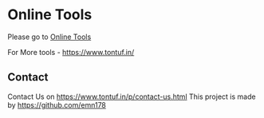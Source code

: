 # Online Tools
Please go to [Online Tools](https://anjani1234-tontuf.github.io/Hash-Tools.github.io/)

For More tools - https://www.tontuf.in/

## Contact
Contact Us on https://www.tontuf.in/p/contact-us.html
This project is made by https://github.com/emn178


